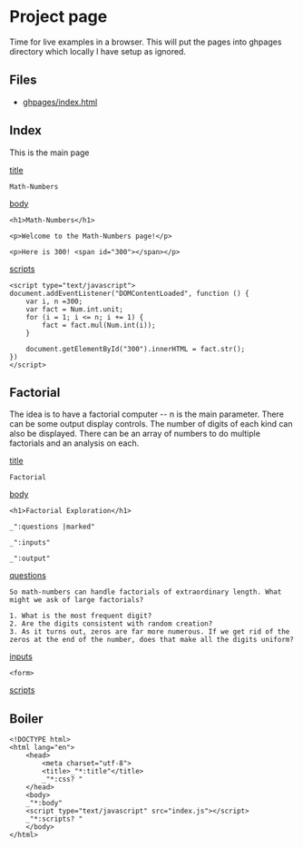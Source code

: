 # Project page

Time for live examples in a browser. This will put the pages into ghpages directory which locally I have setup as ignored. 


## Files

* [ghpages/index.html](#index "save: *boiler")

## Index

This is the main page

[title]()

    Math-Numbers

[body]()

    <h1>Math-Numbers</h1>

    <p>Welcome to the Math-Numbers page!</p>

    <p>Here is 300! <span id="300"></span></p>

[scripts]()
    
    <script type="text/javascript">
    document.addEventListener("DOMContentLoaded", function () {
        var i, n =300;
        var fact = Num.int.unit;
        for (i = 1; i <= n; i += 1) {
            fact = fact.mul(Num.int(i));
        }

        document.getElementById("300").innerHTML = fact.str();
    })
    </script>


## Factorial

The idea is to have a factorial computer -- n is the main parameter. There can be some output display controls. The number of digits of each kind can also be displayed. There can be an array of numbers to do multiple factorials and an analysis on each. 

[title]()

    Factorial

[body]()

    <h1>Factorial Exploration</h1>

    _":questions |marked"

    _":inputs"

    _":output"

[questions]()

    So math-numbers can handle factorials of extraordinary length. What might we ask of large factorials?

    1. What is the most frequent digit? 
    2. Are the digits consistent with random creation? 
    3. As it turns out, zeros are far more numerous. If we get rid of the zeros at the end of the number, does that make all the digits uniform? 

[inputs]()

    <form>


[scripts]()



## Boiler


    <!DOCTYPE html>
    <html lang="en">
        <head>
            <meta charset="utf-8">
            <title>_"*:title"</title>
            _"*:css? "
        </head>
        <body>
        _"*:body"
        <script type="text/javascript" src="index.js"></script>
        _"*:scripts? "
        </body>
    </html>